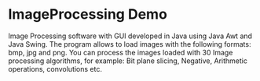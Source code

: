 # ImageProcessing Demo

Image Processing software with GUI developed in Java using Java Awt and Java Swing.
The program allows to load images with the following formats: bmp, jpg and png.
You can process the images loaded with 30 Image processing algorithms, for example: Bit plane slicing, Negative, Arithmetic operations, convolutions etc.



